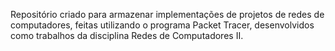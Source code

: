 Repositório criado para armazenar implementações de projetos de redes de computadores, feitas utilizando o programa Packet Tracer, desenvolvidos como trabalhos da disciplina Redes de Computadores II.